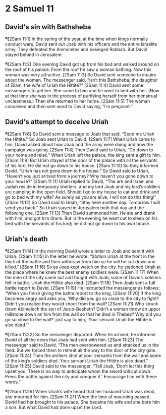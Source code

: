 # 2 Samuel 11

## David's sin with Bathsheba
¶[2Sam 11:1] In the spring of the year, at the time when kings normally conduct wars, David sent out Joab with his officers and the entire Israelite army. They defeated the Ammonites and besieged Rabbah. But David stayed behind in Jerusalem.

¶[2Sam 11:2] One evening David got up from his bed and walked around on the roof of his palace. From the roof he saw a woman bathing. Now this woman was very attractive.
[2Sam 11:3] So David sent someone to inquire about the woman. The messenger said, “Isn’t this Bathsheba, the daughter of Eliam, the wife of Uriah the Hittite?”
[2Sam 11:4] David sent some messengers to get her. She came to him and he went to bed with her. (Now at that time she was in the process of purifying herself from her menstrual uncleanness.) Then she returned to her home.
[2Sam 11:5] The woman conceived and then sent word to David saying, “I’m pregnant.”

## David's attempt to deceive Uriah
¶[2Sam 11:6] So David sent a message to Joab that said, “Send me Uriah the Hittite.” So Joab sent Uriah to David.
[2Sam 11:7] When Uriah came to him, David asked about how Joab and the army were doing and how the campaign was going.
[2Sam 11:8] Then David said to Uriah, “Go down to your home and relax.” When Uriah left the palace, the king sent a gift to him.
[2Sam 11:9] But Uriah stayed at the door of the palace with all the servants of his lord. He did not go down to his house.
[2Sam 11:10] So they informed David, “Uriah has not gone down to his house.” So David said to Uriah, “Haven’t you just arrived from a journey? Why haven’t you gone down to your house?”
[2Sam 11:11] Uriah replied to David, “The ark and Israel and Judah reside in temporary shelters, and my lord Joab and my lord’s soldiers are camping in the open field. Should I go to my house to eat and drink and go to bed with my wife? As surely as you are alive, I will not do this thing!”
[2Sam 11:12] So David said to Uriah, “Stay here another day. Tomorrow I will send you back.” So Uriah stayed in Jerusalem both that day and the following one.
[2Sam 11:13] Then David summoned him. He ate and drank with him, and got him drunk. But in the evening he went out to sleep on his bed with the servants of his lord; he did not go down to his own house.

## Uriah's death
¶[2Sam 11:14] In the morning David wrote a letter to Joab and sent it with Uriah.
[2Sam 11:15] In the letter he wrote: “Station Uriah at the front in the thick of the battle and then withdraw from him so he will be cut down and killed.”
[2Sam 11:16] So as Joab kept watch on the city, he stationed Uriah at the place where he knew the best enemy soldiers were.
[2Sam 11:17] When the men of the city came out and fought with Joab, some of David’s soldiers fell in battle. Uriah the Hittite also died.
[2Sam 11:18] Then Joab sent a full battle report to David.
[2Sam 11:19] He instructed the messenger as follows: “When you finish giving the battle report to the king,
[2Sam 11:20] if the king becomes angry and asks you, ‘Why did you go so close to the city to fight? Didn’t you realize they would shoot from the wall?
[2Sam 11:21] Who struck down Abimelech the son of Jerub-Besheth? Didn’t a woman throw an upper millstone down on him from the wall so that he died in Thebez? Why did you go so close to the wall?’ just say to him, ‘Your servant Uriah the Hittite is also dead.’”

¶[2Sam 11:22] So the messenger departed. When he arrived, he informed David of all the news that Joab had sent with him.
[2Sam 11:23] The messenger said to David, “The men overpowered us and attacked us in the field. But we forced them to retreat all the way to the door of the city gate.
[2Sam 11:24] Then the archers shot at your servants from the wall and some of the king’s soldiers died. Your servant Uriah the Hittite is also dead.”
[2Sam 11:25] David said to the messenger, “Tell Joab, ‘Don’t let this thing upset you. There is no way to anticipate whom the sword will cut down. Press the battle against the city and conquer it.’ Encourage him with these words.”

¶[2Sam 11:26] When Uriah’s wife heard that her husband Uriah was dead, she mourned for him.
[2Sam 11:27] When the time of mourning passed, David had her brought to his palace. She became his wife and she bore him a son. But what David had done upset the Lord.
